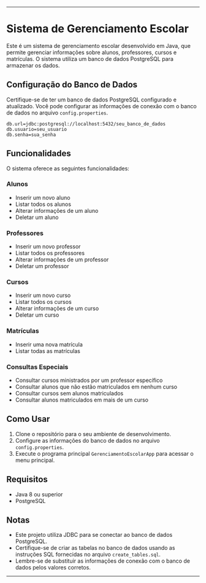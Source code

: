 
---

# Sistema de Gerenciamento Escolar

Este é um sistema de gerenciamento escolar desenvolvido em Java, que permite gerenciar informações sobre alunos, professores, cursos e matrículas. O sistema utiliza um banco de dados PostgreSQL para armazenar os dados.

## Configuração do Banco de Dados

Certifique-se de ter um banco de dados PostgreSQL configurado e atualizado. Você pode configurar as informações de conexão com o banco de dados no arquivo `config.properties`.

```properties
db.url=jdbc:postgresql://localhost:5432/seu_banco_de_dados
db.usuario=seu_usuario
db.senha=sua_senha
```

## Funcionalidades

O sistema oferece as seguintes funcionalidades:

### Alunos

- Inserir um novo aluno
- Listar todos os alunos
- Alterar informações de um aluno
- Deletar um aluno

### Professores

- Inserir um novo professor
- Listar todos os professores
- Alterar informações de um professor
- Deletar um professor

### Cursos

- Inserir um novo curso
- Listar todos os cursos
- Alterar informações de um curso
- Deletar um curso

### Matrículas

- Inserir uma nova matrícula
- Listar todas as matrículas

### Consultas Especiais

- Consultar cursos ministrados por um professor específico
- Consultar alunos que não estão matriculados em nenhum curso
- Consultar cursos sem alunos matriculados
- Consultar alunos matriculados em mais de um curso

## Como Usar

1. Clone o repositório para o seu ambiente de desenvolvimento.
2. Configure as informações do banco de dados no arquivo `config.properties`.
3. Execute o programa principal `GerenciamentoEscolarApp` para acessar o menu principal.

## Requisitos

- Java 8 ou superior
- PostgreSQL

## Notas

- Este projeto utiliza JDBC para se conectar ao banco de dados PostgreSQL.
- Certifique-se de criar as tabelas no banco de dados usando as instruções SQL fornecidas no arquivo `create_tables.sql`.
- Lembre-se de substituir as informações de conexão com o banco de dados pelos valores corretos.

---
